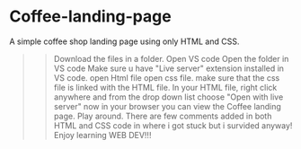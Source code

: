 # Coffee-landing-page
A simple coffee shop landing page using only HTML and CSS.

>>Download the files in a folder.
>>Open VS code
>>Open the folder in VS code
>>Make sure u have "Live server" extension installed in VS code.
>>open Html file
>>open css file.
>>make sure that the css file is linked with the HTML file.
>>In your HTML file, right click anywhere and from the drop down list choose "Open with live server"
>>now in your browser you can view the Coffee landing page.
>>Play around. There are few comments added in both HTML and CSS code in where i got stuck but i survided anyway!
>>Enjoy learning WEB DEV!!!
